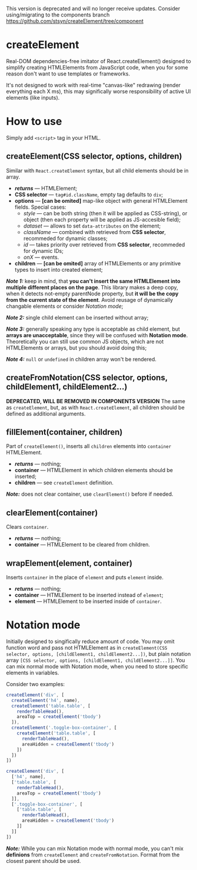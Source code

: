 This version is deprecated and will no longer receive updates. Consider using/migrating to the components branch https://github.com/stsyn/createElement/tree/component

# createElement
Real-DOM dependencies-free imitator of React.createElement() designed to simplify creating HTMLElements from JavaScript code, when you for some reason don't want to use templates or frameworks.

It's not designed to work with real-time "canvas-like" redrawing (render everything each X ms), this may significally worse responsibility of active UI elements (like inputs).

# How to use
Simply add `<script>` tag in your HTML.

## createElement(CSS selector, options, children)
Similar with `React.createElement` syntax, but all child elements should be in array. 
- ***returns*** — HTMLElement;
- **CSS selector** — `tag#id.className`, empty tag defaults to `div`;
- **options** — **[can be omited]** map-like object with general HTMLElement fields. Special cases:
  - *style* — can be both string (then it will be applied as CSS-string), or object (then each property will be applied as JS-accesible field);
  - *dataset* — allows to set `data-attributes` on the element;
  - *className* — combined with retrieved from **CSS selector**, recommeded for dynamic classes;
  - *id* — takes priority over retrieved from **CSS selector**, recommeded for dynamic IDs;
  - *onX* — events.
- **children** — **[can be omited]** array of HTMLElements or any primitive types to insert into created element;

***Note 1:*** keep in mind, that **you can't insert the same HTMLElement into multiple different places on the page**. This library makes a deep copy, when it detects not-empty parentNode property, but **it will be the copy from the current state of the element**. Avoid reusage of dynamically changable elements or consider *Notation mode*;

***Note 2:*** single child element can be inserted without array;

***Note 3:*** generally speaking any type is acceptable as child element, but **arrays are unacceptable**, since they will be confused with **Notation mode**. Theoretically you can still use common JS objects, which are not HTMLElements or arrays, but you should avoid doing this;

***Note 4:*** `null` or `undefined` in children array won't be rendered.

## createFromNotation(CSS selector, options, childElement1, childElement2...)
**DEPRECATED, WILL BE REMOVED IN COMPONENTS VERSION**
The same as `createElement`, but, as with `React.createElement`, all children should be defined as additional arguments.

## fillElement(container, children)
Part of `createElement()`, inserts all `children` elements into `container` HTMLElement.

- ***returns*** — nothing;
- **container** — HTMLElement in which children elements should be inserted;
- **children** — see `createElement` definition. 

***Note:*** does not clear container, use `clearElement()` before if needed.

## clearElement(container)
Clears `container`.

- ***returns*** — nothing;
- **container** — HTMLElement to be cleared from children.

## wrapElement(element, container)
Inserts `container` in the place of `element` and puts `element` inside.

- ***returns*** — nothing;
- **container** — HTMLElement to be inserted instead of `element`;
- **element** — HTMLElement to be inserted inside of `container`.

# Notation mode
Initially designed to singifically reduce amount of code. You may omit function word and pass not HTMLElement as in  `createElement(CSS selector, options, [childElement1, childElement2...])`, but plain notation array `[CSS selector, options, [childElement1, childElement2...]]`. You can mix normal mode with Notation mode, when you need to store specific elements in variables.

Consider two examples:

```javascript
createElement('div', [
  createElement('h4', name),
  createElement('table.table', [
    renderTableHead(),
    areaTop = createElement('tbody')
  ]),
  createElement('.toggle-box-container', [
    createElement('table.table', [
      renderTableHead(),
      areaHidden = createElement('tbody')
    ])
  ])
])
```

```javascript
createElement('div', [
  ['h4', name],
  ['table.table', [
    renderTableHead(),
    areaTop = createElement('tbody')
  ]],
  ['.toggle-box-container', [
    ['table.table', [
      renderTableHead(),
      areaHidden = createElement('tbody')
    ]]
  ]]
])
```

***Note:*** While you can mix Notation mode with normal mode, you can't mix **definions** from `createElement` and `createFromNotation`. Format from the closest parent should be used.

